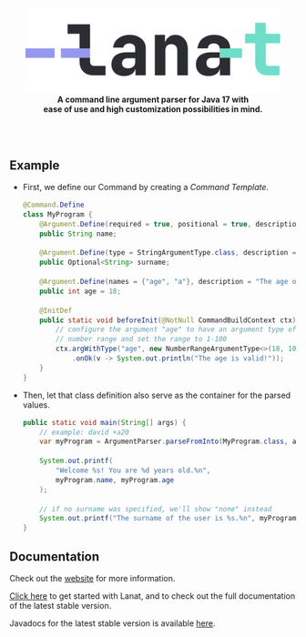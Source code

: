 <div align="center">
	<a href="https://darvil82.github.io/lanat-web/">
	  <picture>
		<source media="(prefers-color-scheme: dark)" srcset="resources/logo.png" width="450">
		<img width="450" src="resources/logo_dark.png">
	  </picture>
	</a>
	<br>
	<strong>
		A command line argument parser for Java 17 with <br>
		ease of use and high customization possibilities in mind.
	</strong>
</div>

<br><br>

## Example
- First, we define our Command by creating a *Command Template*.

	```java
	@Command.Define
	class MyProgram {
		@Argument.Define(required = true, positional = true, description = "The name of the user.")
		public String name;
	
		@Argument.Define(type = StringArgumentType.class, description = "The surname of the user.")
		public Optional<String> surname;
	
		@Argument.Define(names = {"age", "a"}, description = "The age of the user.", prefix = Argument.Prefix.PLUS)
		public int age = 18;
		
		@InitDef
		public static void beforeInit(@NotNull CommandBuildContext ctx) {
			// configure the argument "age" to have an argument type of
			// number range and set the range to 1-100
			ctx.argWithType("age", new NumberRangeArgumentType<>(18, 100))
				.onOk(v -> System.out.println("The age is valid!"));
		}
	}
	```

- Then, let that class definition also serve as the container for the parsed values.

	```java
	public static void main(String[] args) {
		// example: david +a20
		var myProgram = ArgumentParser.parseFromInto(MyProgram.class, args);
		
		System.out.printf(
			"Welcome %s! You are %d years old.%n",
			myProgram.name, myProgram.age
		);

		// if no surname was specified, we'll show "none" instead
		System.out.printf("The surname of the user is %s.%n", myProgram.surname.orElse("none"));
	}
	```


## Documentation

Check out the [website](https://darvil82.github.io/lanat-web/) for more information.

[Click here](https://darvil82.github.io/lanat-docs/acquire-lanat.html) to get started with Lanat, and to check out the
full documentation of the latest stable version.

Javadocs for the latest stable version is available [here](https://darvil82.github.io/lanat/).